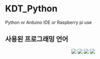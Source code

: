 # KDT_Python
Python or Arduino IDE or Raspberry pi use




## 사용된 프로그래밍 언어
<div align=center> 
<img src="https://img.shields.io/badge/Python-3776AB?style=for-the-badge&logo=Python &logoColor=white">
<img src="https://img.shields.io/badge/C++-CC2927?style=for-the-badge&logo=C++&logoColor=white">
<img src="https://img.shields.io/badge/Arduino-3776AB?style=for-the-badge&logo=Arduino&logoColor=white">
<img src="https://img.shields.io/badge/Raspberry Pi-CC2927?style=for-the-badge&logo=Raspberry Pi&logoColor=white">
</div>


